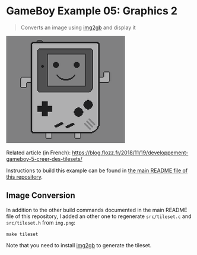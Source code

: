 # GameBoy Example 05: Graphics 2

> Converts an image using [img2gb][] and display it

![Graphics 2](./graphics2-screenshot.png)

Related article (in French): https://blog.flozz.fr/2018/11/19/developpement-gameboy-5-creer-des-tilesets/

Instructions to build this example can be found in [the main README file of this repository](https://github.com/flozz/gameboy-examples/#compiling-examples).


## Image Conversion

In addition to the other build commands documented in the main README file of this repository, I added an other one to regenerate `src/tileset.c` and `src/tileset.h` from `img.png`:

    make tileset

Note that you need to install [img2gb][] to generate the tileset.


[img2gb]: https://github.com/flozz/img2gb
